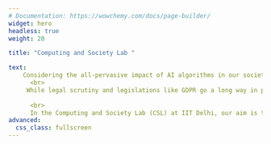 ```yaml
---
# Documentation: https://wowchemy.com/docs/page-builder/
widget: hero
headless: true
weight: 20

title: "Computing and Society Lab "

text:
    Considering the all-pervasive impact of AI algorithms in our societal lives, it is desirable that these algorithms embed the values/norms we have as a        society, and different members of the population should not be disproportionately impacted by the algorithmic decisions. 
      <br>
     While legal scrutiny and legislations like GDPR go a long way in protecting the vulnerable citizens, rapidly changing technologies (such as the recent        advances in Large Language Models and Generative AI) may already have a far-reaching impact before legal deliberations start taking place.
  
      <br>
      In the Computing and Society Lab (CSL) at IIT Delhi, our aim is to continuously monitor new platforms and technologies to understand whether there is any potential cause for concern, and then develop mechanisms to eliminate or reduce the impact. Towards this, we are working closely with the Government, Technology companies and Start-ups as well as non-profits working in the social sector.
advanced:
  css_class: fullscreen
---
```




